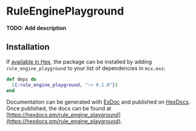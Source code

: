 # RuleEnginePlayground

**TODO: Add description**

## Installation

If [available in Hex](https://hex.pm/docs/publish), the package can be installed
by adding `rule_engine_playground` to your list of dependencies in `mix.exs`:

```elixir
def deps do
  [{:rule_engine_playground, "~> 0.1.0"}]
end
```

Documentation can be generated with [ExDoc](https://github.com/elixir-lang/ex_doc)
and published on [HexDocs](https://hexdocs.pm). Once published, the docs can
be found at [https://hexdocs.pm/rule_engine_playground](https://hexdocs.pm/rule_engine_playground).

